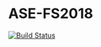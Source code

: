 # ASE-FS2018
[![Build Status](https://travis-ci.org/sflin/ASER_Parser.svg?branch=master)](https://travis-ci.org/sflin/ASER_Parser)
